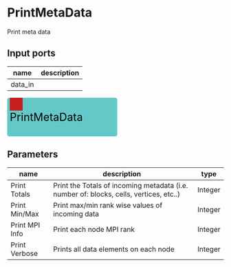 
# PrintMetaData
Print meta data

## Input ports
|name|description|
|-|-|
|data_in||


<svg width="256.2" height="90" >
<rect x="0" y="0" width="256.2" height="90" rx="5" ry="5" style="fill:#64c8c8ff;" />
<rect x="6.0" y="0" width="30" height="30" rx="0" ry="0" style="fill:#c81e1eff;" >
<title>data_in</title></rect>
<title>data_in</title></rect><text x="6.0" y="54.0" font-size="1.7999999999999998em">PrintMetaData</text></svg>



## Parameters
|name|description|type|
|-|-|-|
|Print Totals|Print the Totals of incoming metadata (i.e. number of: blocks, cells, vertices, etc..)|Integer|
|Print Min/Max|Print max/min rank wise values of incoming data|Integer|
|Print MPI Info|Print each node MPI rank|Integer|
|Print Verbose|Prints all data elements on each node|Integer|
